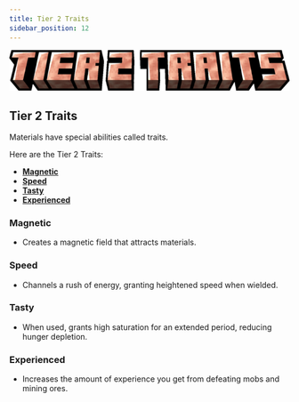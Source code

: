 ```yaml
---
title: Tier 2 Traits
sidebar_position: 12
---
```


![Tier 2 Traits](../../_assets/images/tinkers-tier_2_traits.png)

## Tier 2 Traits

Materials have special abilities called traits.

Here are the Tier 2 Traits: 
 - [**Magnetic**](#magnetic)
 - [**Speed**](#speed)
 - [**Tasty**](#tasty)
 - [**Experienced**](#experienced)

### Magnetic
- Creates a magnetic field that attracts materials.

### Speed
- Channels a rush of energy, granting heightened speed when wielded.

### Tasty
- When used, grants high saturation for an extended period, reducing hunger depletion.

### Experienced
- Increases the amount of experience you get from defeating mobs and mining ores.
